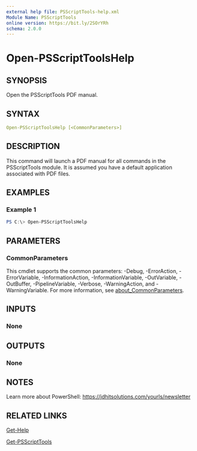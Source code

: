 ```yaml
---
external help file: PSScriptTools-help.xml
Module Name: PSScriptTools
online version: https://bit.ly/2SOrYRh
schema: 2.0.0
---
```


# Open-PSScriptToolsHelp

## SYNOPSIS

Open the PSScriptTools PDF manual.

## SYNTAX

```yaml
Open-PSScriptToolsHelp [<CommonParameters>]
```

## DESCRIPTION

This command will launch a PDF manual for all commands in the PSScriptTools module. It is assumed you have a default application associated with PDF files.

## EXAMPLES

### Example 1

```powershell
PS C:\> Open-PSScriptToolsHelp
```

## PARAMETERS

### CommonParameters

This cmdlet supports the common parameters: -Debug, -ErrorAction, -ErrorVariable, -InformationAction, -InformationVariable, -OutVariable, -OutBuffer, -PipelineVariable, -Verbose, -WarningAction, and -WarningVariable. For more information, see [about_CommonParameters](http://go.microsoft.com/fwlink/?LinkID=113216).

## INPUTS

### None

## OUTPUTS

### None

## NOTES

Learn more about PowerShell: https://jdhitsolutions.com/yourls/newsletter

## RELATED LINKS

[Get-Help]()

[Get-PSScriptTools](Get-PSScriptTools.md)

